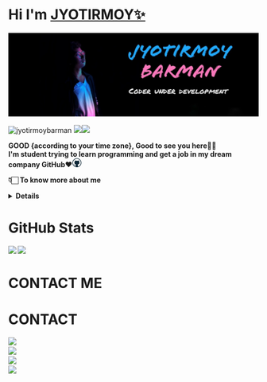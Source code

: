 # Hi I'm [JYOTIRMOY✨](https://jyotirmoybarman.github.io/website/)
<kbd><img src="pic/jyotirmoy.jpg"></kbd>
<p align="left"> <img src="https://komarev.com/ghpvc/?username=jyotirmoybarman&label=Views&color=blue&style=plastic" alt="jyotirmoybarman" /> <img src="https://img.shields.io/github/followers/jyotirmoybarman?logo=github&style=plastic"><a href="https://instagram.com/jyotirmoy_barman_"><img src="https://img.shields.io/badge/Instagram-jyotirmoy__barman__-blue?logo=instagram&logoColor=white&style=plastic"></a><br/> </p>
<p><b>GOOD {according to your time zone}, Good to see you here👋🏻<br/>
I'm student trying to learn programming and get a job in my dream company GitHub❤️<img src="pic/github.webp" width="18px"><br/>

👇🏻 To know more about me
<details>
  <p> 

### About me

   I was a child when i realize that the world is full of technology .
   |
   the journy is going on....
   </p>
</details>

# GitHub Stats

<img src="https://github-readme-stats.vercel.app/api?username=jyotirmoybarman&show_icons=true&theme=light&line_height=30">
<img src="https://github-readme-stats.vercel.app/api/top-langs/?username=jyotirmoybarman&theme=light&hide_langs_below=1">

# CONTACT ME
# CONTACT

<a href="https://github.com/jyotirmoybarman/">
        <img src="https://img.shields.io/badge/GITHUB-_jyotirmoybarman_-green?style=plastic&logo=github">
</a><br/>
<a href="https://instagram.com/jyotirmoy_barman_">
        <img src="https://img.shields.io/badge/INSTAGRAM-_jyotirmoy__barman__-yellow?style=plastic&logo=instagr">
</a><br/>
<a href="https://www.linkedin.com/in/jyotirmoy-barman-275018203">
        <img src="https://img.shields.io/badge/LINKEDIN-_Jyotirmoy_Barman_-blue?style=plastic&logo=linkedin">
</a><br/>
<a href="https://jyotirmoybarman.github.io/website/">
        <img src="https://img.shields.io/badge/WEBSITE-_jbsite_-red?style=plastic&logo=github">
</a><br/>
